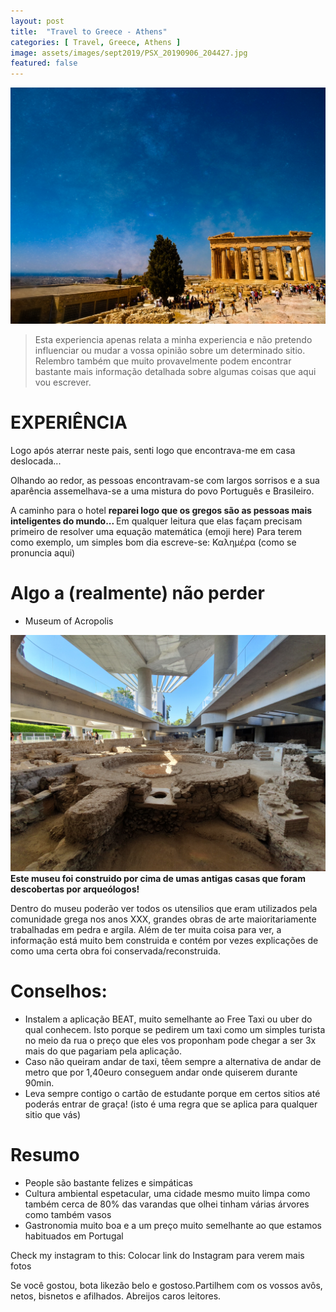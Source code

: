 ```yaml
---
layout: post
title:  "Travel to Greece - Athens"
categories: [ Travel, Greece, Athens ]
image: assets/images/sept2019/PSX_20190906_204427.jpg
featured: false
---
```


<img src="../assets/images/sept2019/PSX_20190906_204427.jpg"  />

> Esta experiencia apenas relata a minha experiencia e não pretendo influenciar ou mudar a vossa opinião sobre um determinado sitio. Relembro também que muito provavelmente podem encontrar bastante mais informação detalhada sobre algumas coisas que aqui vou escrever.

# EXPERIÊNCIA

Logo após aterrar neste pais, senti logo que encontrava-me em casa deslocada...

Olhando ao redor, as pessoas encontravam-se com largos sorrisos e a sua aparência assemelhava-se a uma mistura do povo Português e Brasileiro.

A caminho para o hotel <b> reparei logo que os gregos são as pessoas mais inteligentes do mundo... </b> Em qualquer leitura que elas façam precisam primeiro de resolver uma equação matemática (emoji here)
Para terem como exemplo, um simples bom dia escreve-se: Καλημέρα (como se pronuncia aqui)


# Algo a (realmente) não perder

* Museum of Acropolis

<img src="../assets/images/sept2019/museum.jpg"  />

<b>
Este museu foi construido por cima de umas antigas casas que foram descobertas por arqueólogos! 
</b>

Dentro do museu poderão ver todos os utensilios que eram utilizados pela comunidade grega nos anos XXX, grandes obras de arte maioritariamente trabalhadas em pedra e argila.
Além de ter muita coisa para ver, a informação está muito bem construida e contém por vezes explicações de como uma certa obra foi conservada/reconstruida. 


# Conselhos:
* Instalem a aplicação BEAT, muito semelhante ao Free Taxi ou uber do qual conhecem. Isto porque se pedirem um taxi como um simples turista no meio da rua o preço que eles vos proponham pode chegar a ser 3x mais do que pagariam pela aplicação. 
* Caso não queiram andar de taxi, têem sempre a alternativa de andar de metro que por 1,40euro conseguem andar onde quiserem durante 90min.
* Leva sempre contigo o cartão de estudante porque em certos sitios até poderás entrar de graça! (isto é uma regra que se aplica para qualquer sitio que vás)


# Resumo
* People são bastante felizes e simpáticas
* Cultura ambiental espetacular, uma cidade mesmo muito limpa como também cerca de 80% das varandas que olhei tinham várias árvores como também vasos
* Gastronomia muito boa e a um preço muito semelhante ao que estamos habituados em Portugal

Check my instagram to this:
Colocar link do Instagram para verem mais fotos 

Se você gostou, bota likezão belo e gostoso.Partilhem com os vossos avôs, netos, bisnetos e afilhados. Abreijos caros leitores.
